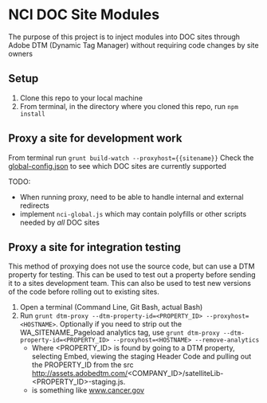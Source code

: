 # NCI DOC Site Modules
The purpose of this project is to inject modules into DOC sites through Adobe DTM (Dynamic Tag Manager) without requiring code changes by site owners

## Setup
1. Clone this repo to your local machine
2. From terminal, in the directory where you cloned this repo, run `npm install`

## Proxy a site for development work
From terminal run `grunt build-watch --proxyhost={{sitename}}`
Check the [global-config.json](https://github.com/NCIOCPL/nci-header-bar/blob/release-1.0/global-config.json) to see which DOC sites are currently supported

TODO:
* When running proxy, need to be able to handle internal and external redirects
* implement `nci-global.js` which may contain polyfills or other scripts needed by _all_ DOC sites

## Proxy a site for integration testing
This method of proxying does not use the source code, but can use a DTM property for testing.  This can be used to test out a property before sending it to a sites development team.  This can also be used to test new versions of the code before rolling out to existing sites.
1. Open a terminal (Command Line, Git Bash, actual Bash)
2. Run `grunt dtm-proxy --dtm-property-id=<PROPERTY_ID> --proxyhost=<HOSTNAME>`.  Optionally if you need to strip out the WA_SITENAME_Pageload analytics tag, use `grunt dtm-proxy --dtm-property-id=<PROPERTY_ID> --proxyhost=<HOSTNAME> --remove-analytics`
   * Where <PROPERTY_ID> is found by going to a DTM property, selecting Embed, viewing the staging Header Code and pulling out the PROPERTY_ID from the src http://assets.adobedtm.com/<COMPANY_ID>/satelliteLib-<PROPERTY_ID>-staging.js.
   * <HOSTNAME> is something like www.cancer.gov


